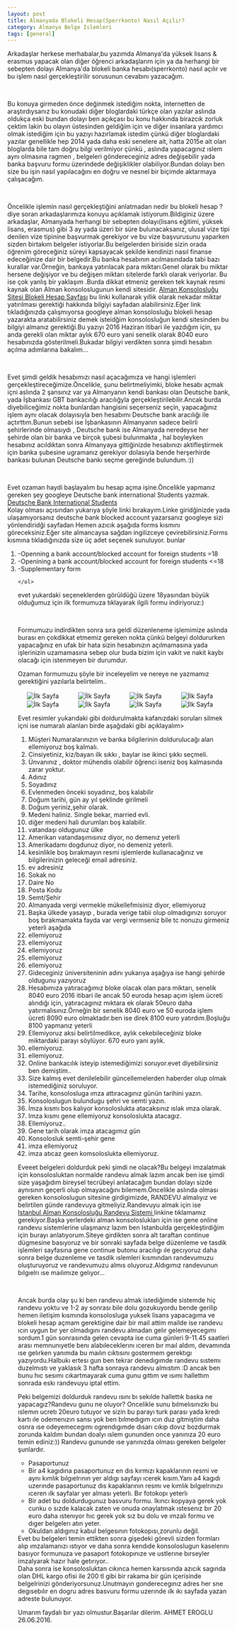 ```yaml
---
layout: post
title: Almanyada Blokeli Hesap(Sperrkonto) Nasıl Açılır?
category: Almanya Belge Islemleri
tags: [general]
---
```

<p>
Arkadaşlar herkese merhabalar,bu yazımda Almanya'da yüksek lisans & erasmus yapacak olan diğer öğrenci arkadaşlarım için 
ya da herhangi bir sebepten dolayı Almanya'da blokeli banka hesabı(sperrkonto) nasıl açılır ve bu işlem nasıl gerçekleştirilir sorusunun cevabını yazacağım.
</p>
<br>
<p>
Bu konuya girmeden önce değinmek istediğim nokta, internetten de araştırdıysanız bu konudaki diğer bloglardaki türkçe olan yazılar aslında oldukça eski bundan dolayı
ben açıkçası bu konu hakkında birazcık zorluk çektim lakin bu olayın üstesinden geldiğim için ve diğer insanlara yardımcı olmak istediğim için bu yazıyı hazırlamak istedim 
çünkü diğer bloglardaki yazılar genellikle hep 2014 yada daha eski senelere ait, hatta 2015e ait olan bloglarda bile tam doğru bilgi verilmiyor çünkü , aslında yapacagınız
ıslem aynı olmasına ragmen , belgeleri göndereceginiz adres değişebilir yada banka başvuru formu üzerindede değişiklikler olabiliyor.Bundan dolayı ben size bu işin
nasıl yapılacağını en doğru ve nesnel bir biçimde aktarmaya çalışacağım.
<p>
<br>

<p>Öncelikle işlemin nasıl gerçekleştiğini anlatmadan nedir bu blokeli hesap ? diye soran arkadaşlarımıza konuyu açıklamak istiyorum.Bildiginiz üzere arkadaşlar, Almanyada 
herhangi bir sebepten dolayı(lisans eğitimi, yüksek lisans, erasmus) gibi 3 ay yada üzeri bir süre bulunacaksanız, ulusal vize tipi denilen vize tipinine başvurmak gerekiyor
ve bu vize başvurusunu yaparken sizden birtakım belgeler istiyorlar.Bu belgelerden biriside sizin orada öğrenim göreceğiniz süreyi kapsayacak şekilde kendinizi nasıl finanse 
edeceğinize dair bir belgedir.Bu banka hesabının acılmasındada tabi bazı kurallar var.Örneğin, bankaya yatırılacak para miktarı.Genel olarak bu miktar hersene değişiyor ve bu 
değişen miktarı sitelerde farklı olarak veriyorlar. Bu ise çok yanlış bir yaklaşım .Burda dikkat etmeniz gereken tek kaynak resmi kaynak olan Alman konsoloslugunun kendi sitesidir.
<a href="http://www.tuerkei.diplo.de/Vertretung/tuerkei/tr/03-rk/08-beglaubigungen-und-beurkundungen/sperrkonto.html"   target="_blank">Alman Konsolosluğu Sitesi Blokeli Hesap Sayfası</a> 
bu linki kullanarak yıllık olarak nekadar miktar yatırılması gerektiği hakkında bilgiyi sayfadan alabilirsiniz.Eğer link tıkladığınızda çalışmıyorsa googleye alman konsolosluğu blokeli hesap
yazarakta aratabilirsiniz demek isteidğim konsolosluğun kendi sitesinden bu bilgiyi almanız gerektiği.Bu yazıyı 2016 Haziran itibari ile yazdığım için, şu anda gerekli olan miktar aylık 670 euro
yani senelik olarak 8040 euro hesabınızda gösterilmeli.Bukadar bilgiyi verdikten sonra şimdi hesabın açılma adımlarına bakalım... </p>
<p>
<br>

<p>Evet şimdi geldik hesabımızı nasıl açacağımıza ve hangi işlemleri gerçekleştireceğimize.Öncelikle, şunu belirtmeliyimki, bloke hesabı açmak içni aslında 2 şansınız var ya Almanyanın kendi bankası
olan Deutsche bank, yada İşbankası GBT bankacılığı aracılığyla gerçekleştirilebilir.Ancak burda diyebiliceğimiz nokta bunlardan hangisini seçerseniz seçin, yapacağınız işlem aynı olacak dolayısıyla ben
hesabımı Deutsche bank aracılığı ile açtırttım.Bunun sebebi ise İşbankasının Almanyanın sadece belirli şehirlerinde olmasıydı , Deutsche bank ise Almanyada neredeyse her şehirde olan bir banka ve birçok 
şubesi bulunmakta , hal boyleyken hesabınız acıldıktan sonra Almanyaya gittiğinizde hesabınızı aktifleştirmek için banka şubesine ugramanız gerekiyor dolasıyla bende herşerhirde bankası bulunan Deutsche bankı
seçme gereğinde bulundum.:))
</p>
<br>

<p> Evet ozaman haydi başlayalım bu hesap açma işine.Öncelikle yapmanız gereken şey googleye Deutsche bank international Students  yazmak. <br>
<a href="https://www.deutsche-bank.de/pfb/content/pk-konto-und-karte-international-students.html?pfb_tab=34880-34884"   target="_blank">Deutsche Bank International Students</a> <br>
Kolay olması açısından yukarıya şöyle linki bırakayım.Linke giridğinizde yada ulaşamıyorsanız deutsche bank blocked account yazarsanız googleye sizi yönlendiridği sayfadan
Hemen azıcık aşağıda forms kısmını göreceksiniz.Eğer site almancaysa sağdan ingilizceye çevirebilirsiniz.Forms kısmına tıkladığınızda size üç adet
seçenek sunuluyor.
 bunlar
    <ol>
    <li> -Openning a bank account/blocked account for foreign students =18 </li>
    <li>-Openining a bank account/blocked account for foreign students <=18</li>
    <li>-Supplementary form</li>
    
    </ol>
    
evet yukardaki seçeneklerden görüldüğü üzere 18yasından büyük olduğumuz için ilk formumuza tıklayarak ilgili formu indiriyoruz:)
</p>

<br>
<p>Formumuzu indirdikten sonra sıra geldi düzenleneme işlemimize aslında burası en çokdikkat etmemiz gereken nokta çünkü belgeyi doldururken yapacağınız en ufak bir hata
sizin  hesabınızın açılmamasına yada işlerinizin uzamamasına sebep olur buda bizim için vakit ve nakit kaybı olacağı için istenmeyen bir durumdur.
</p>

<p> Ozaman formumuzu şöyle bir inceleyelim ve nereye ne yazmamız gerektiğini yazılarla belirtelim.. </p>

<img style="max-width: 100%;" align="center" hspace="20" src="/images/AlmanyaBlokeliHesapAcimi/1.png" alt="İlk Sayfa" height="auto">
<img style="max-width: 100%;" align="center" hspace="20" src="/images/AlmanyaBlokeliHesapAcimi/2.png" alt="İlk Sayfa" height="auto">
<img style="max-width: 100%;" align="center" hspace="20" src="/images/AlmanyaBlokeliHesapAcimi/3.png" alt="İlk Sayfa" height="auto">
<img style="max-width: 100%;" align="center" hspace="20" src="/images/AlmanyaBlokeliHesapAcimi/4.png" alt="İlk Sayfa" height="auto">
<img style="max-width: 100%;" align="center" hspace="20" src="/images/AlmanyaBlokeliHesapAcimi/5.png" alt="İlk Sayfa" height="auto">
<img style="max-width: 100%;" align="center" hspace="20" src="/images/AlmanyaBlokeliHesapAcimi/6.png" alt="İlk Sayfa" height="auto">
<img style="max-width: 100%;" align="center" hspace="20" src="/images/AlmanyaBlokeliHesapAcimi/7.png" alt="İlk Sayfa" height="auto">
<img style="max-width: 100%;" align="center" hspace="20" src="/images/AlmanyaBlokeliHesapAcimi/8.png" alt="İlk Sayfa" height="auto">

<p> Evet resimler yukarıdaki gibi doldurulmakta kafanızdaki soruları silmek içni ise numaralı alanları birde aşağıdaki gibi açıklayalım>

<ol>
<li>Müşteri Numaralarınızın ve banka bilgilerinin doldurulucağı alan ellemiyoruz boş kalmalı.   </li>
<li> Cinsiyetiniz, kiz/bayan ilk sıkkı , baylar ise ikinci şıkkı seçmeli.  </li>
<li> Ünvanınız , doktor mühendis olabilir öğrenci iseniz boş kalmasında zarar yoktur.  </li>
<li> Adınız  </li>
<li> Soyadınız  </li>
<li>Evlenmeden önceki soyadınız, boş kalabilir   </li>
<li> Doğum tarihi, gün ay yıl şeklinde girilmeli  </li>
<li>  Doğum yeriniz,şehir olarak. </li>
<li> Medeni haliniz. Single bekar, married evli.  </li>
<li> diğer medeni hali durumları boş kalabilir.  </li>
<li> vatandaşı oldugunuz ülke   </li>
<li> Amerikan vatandaşımısınız diyor, no demenız yeterli  </li>
<li>Amerikadamı dogdunuz diyor, no demeniz yeterli.   </li>
<li> kesinlikle boş bırakmayın resmi işlemlerde kullanacağınız ve bilgilerinizin geleceği email adresiniz.  </li>
<li>  ev adresiniz </li>
<li>  Sokak no </li>
<li>   Daire No</li>
<li> Posta Kodu  </li>
<li> Semt/Şehir  </li>
<li> Almanyada vergi vermekle mükellefmisiniz diyor, ellemiyoruz  </li>
<li>  Başka ülkede yasayıp , burada verige tabii olup olmadıgınızı soruyor boş bırakmamakta fayda var vergi vermseniz bile tc nonuzu girmeniz yeterli aşağıda </li>
<li>  ellemiyoruz </li>
<li> ellemiyoruz  </li>
<li> ellemiyoruz  </li>
<li> ellemiyoruz  </li>
<li>  ellemiyoruz </li>
<li>   Gideceginiz üniversiteninin adını yukarıya aşağıya ise hangi şehirde oldugunu yazıyoruz</li>
<li>Hesabımıza yatıracağımız bloke olacak olan para miktarı, senelik 8040 euro 2016 itibari ile ancak 50 euroda hesap açım işlem ücreti alındığı için, yatıracagınız mıktara ek olarak 50euro daha yatırmalısınız.Örneğin bir senelik 8040 euro ve 50 euroda işlem ücreti 8090 euro olmaktadır.ben ise direk 8100 euro yatırdım.Boşluğu 8100 yapmanız yeterli   </li>
<li>  Ellemiyoruz aksi belirtilmedikce, aylık cekebileceğiniz bloke miktardaki parayı söylüyor. 670 euro yani aylık. </li>
<li> ellemiyoruz.  </li>
<li> ellemiyoruz.  </li>
<li> Online bankacılık isteyip istemediğimizi soruyor.evet diyebilirsiniz ben demiştim..  </li>
<li>  Size kalmış evet denilelebilir güncellemelerden haberder olup olmak istemediğiniz soruluyor. </li>
<li> Tarihe, konsolosluga ımza attıracagınız günün  tarihini yazın. </li>
<li>  Konsoloslugun bulundugu şehri ve semti yazın. </li>
<li> İmza kısmı bos kalıyor konsoloslukta atacaksınız ıslak ımza olarak.  </li>
<li>  Imza kısmı gene ellemiyoruz konsoloslukta atacagız. </li>
<li>Ellemiyoruz..   </li>
<li> Gene tarih olarak imza atacagımız gün </li>
<li> Konsolosluk semti-şehir gene </li>
<li>imza ellemiyoruz  </li>
<li>imza atıcaz geen komsoloslukta ellemiyoruz.  </li>
</ol>

<p> Eveeet belgeleri doldurduk peki şimdi ne olacak?Bu belgeyi imzalatmak için konsolosluktan normalde randevu almak lazım ancak ben ise şimdi size yaşağıdım bireysel tecrübeyi anlatacağım bundan dolayı sizde aynısının geçerli olup olmayacağını bilemem.Öncelikle aslında olması gereken konsoloslugun sitesine girdigimizde, RANDEVU almalıyız ve belirtilen günde randevuya gitmeliyiz.Randevuyu almak için ise <br>
<a href="https://service2.diplo.de/rktermin/extern/choose_realmList.do?locationCode=ista&request_locale=en"   target="_blank">Istanbul Alman Konsolosluğu Randevu Sistemi </a> linkine tıklamamız gerekiyor.Başka yerlerdeki alman konsoloslukları için ise gene online randevu sistemlerine ulaşmanız lazım ben Istanbulda gerçekleştirdiğim için burayı anlatıyorum.Siteye girdikten sonra alt taraftan continue dügmesine basıyoruz ve bir sonraki sayfada belge düzenleme ve tasdik işlemleri sayfasına gene continue butonu aracılıgı ıle gecıyoruz daha sonra belge duzenleme ve tasdik ıslemleri kısmından randevumuzu oluşturuyoruz ve randevumuzu almıs oluyoruz.Aldıgımız randevunun bılgıelrı ıse maılımıze gelıyor...
</p>
<br>

<p>Ancak burda olay şu ki ben randevu almak istediğimde sistemde hiç randevu yoktu ve 1-2 ay sonrası bile dolu gozukuyordu bende gerilip hemen iletişim kısmında konsolosluga yuksek lisans yapacagıma ve blokeli hesap açmam gerektigine dair bir mail attim mailde ise randevu ıcın uygun bır yer olmadıgını randevu almadan gelır gelemeyecegımı sordum.1 gün sonrasında gelen cevapta ise cuma günleri 9-11.45 saatleri arası memnunıyetle benı alabıleceklerını ıceren bır maıl aldım, devamında ıse gelırken yanımda bu maılın cıktısını gostermem gerektıgı yazıyordu.Halbukı ertesı gun ben tekrar denedıgımde randevu sıstemı duzelmıstı ve yaklasık 3 hafta sonraya randevu almıstım :D ancak ben bunu hıc sesımı cıkartmayarak cuma gunu gıttım ve ısımı hallettım sonrada eskı randevuyu iptal ettim.
</p>

<p>Peki belgemizi doldurduk randevu ısını bı sekılde hallettık baska ne yapacagız?Randevu gunu ne oluyor?
Oncelikle sunu bılmelısınızkı bu ıslemın ucretı 20euro tutuyor ve sizin bu parayı turk parası yada kredı kartı ıle odemenızın sansı yok ben bılmedıgım ıcın duz gitmiştim daha osnra ıse odeyemecegımı ogrendıgımde dısarı cıkıp dovız bozdurmak zorunda kaldım bundan doalyı ıslem gununden once yanınıza 20 euro temin ediniz:)) Randevu gununde ıse yanınızda olması gereken belgeler şunlardır.

<ul>
<li>Pasaportunuz  </li>
<li>Bir a4 kagıdına pasaportunuz en dıs kırmızı kapaklarının resmi ve aynı kımlık bılgıelrının yer aldıgı sayfayı ıcerek kısım.Yanı a4 kagıdı uzerınde pasaportunuz dıs kapaklarının resmı ve kımlık bılgıelrınızıı ıceren ılk sayfalar yer alması yeterlı. Bır fotokopı yeterlı   </li>
<li> Bir adet bu doldurdugunuz basvuru formu. Ikıncı kopyaya gerek yok cunku o sızde kalacak zaten ve onuda onaylatmak ıstesenız bır 20 euro daha ıstenıyor hıc gerek yok sız bu dolu ve ımzalı formu ve dıger belgelerı atın yeter. </li>
<li>  Okuldan aldıgınız kabul belgesının fotokopısı,zorunlu değil. </li>
</ul>
Evet bu belgeleri temin ettikten sonra gişedeki görevli sizden formları alıp ımzalamanızı ıstıyor ve daha sonra kendıde konsoloslugun kaselerını basıyor formunuza ve pasaport fotokopınıze ve ustlerıne bırseyler imzalyarak hazır hale getırıyor..

<br>
Daha sonra ise konsolosluktan cıkınca hemen karsısında azıcık sagında olan DHL kargo ofisi ile 200 tl gibi bir rakama bir gün içerisinde  belgelrinizi gönderiyorsunuz.Unutmayın gonderecegınız adres her sne degısebılır en dogru adres basvuru formu uzerınde ılk ıkı sayfada yazan adreste bulunuyor.</p>

<p>Umarım faydalı bır yazı olmustur.Başarılar dilerim. AHMET EROGLU  26.06.2016.</p>



